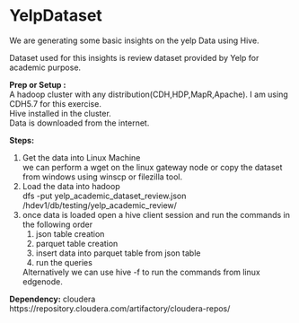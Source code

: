 # YelpDataset
We are generating some basic insights on the yelp Data using Hive.

Dataset used for this insights is review dataset provided by Yelp for academic purpose.

<b>Prep or Setup :</b>
<br>A hadoop cluster with any distribution(CDH,HDP,MapR,Apache). I am using CDH5.7 for this exercise. 
<br>Hive installed in the cluster.
<br>Data is downloaded from the internet.

<b>Steps:</b>
<ol>
<li>Get the data into Linux Machine
    <br>      we can perform a wget on the linux gateway node or copy the dataset from windows using winscp or filezilla tool.</li>
<li>Load the data into hadoop
    <br>    dfs -put yelp_academic_dataset_review.json /hdev1/db/testing/yelp_academic_review/ </li>
<li> once data is loaded open a hive client session and run the commands in the following order
        <ol>
        <li>json table creation</li>
        <li>parquet table creation</li>
        <li>insert data into parquet table from json table</li>
        <li>run the queries</li>
        </ol>
    Alternatively we can use hive -f to run the commands from linux edgenode.</li>
</ol>
<b>Dependency:</b>
 <repositories>
    <repository>
      <id>cloudera</id>
      <url>https://repository.cloudera.com/artifactory/cloudera-repos/</url>
    </repository>
  </repositories>



